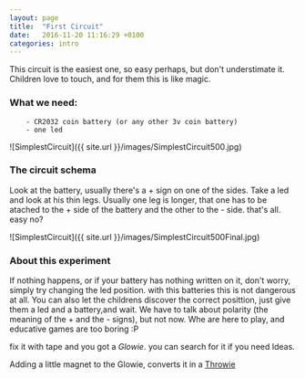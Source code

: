 ```yaml
---
layout: page
title:  "First Circuit"
date:   2016-11-20 11:16:29 +0100
categories: intro 
---
```

This circuit is the easiest one, so easy perhaps, but don't understimate it. Children love to touch, and for them this is like magic. 

### What we need:
      
        - CR2032 coin battery (or any other 3v coin battery)
        - one led 

![SimplestCircuit]({{ site.url }}/images/SimplestCircuit500.jpg)

### The circuit schema

Look at the battery, usually there's a + sign on one of the sides. Take a led and look at his thin legs. Usually one leg is longer, that one has to be atached to the + side of the battery and the other to the - side.
that's all. easy no?

![SimplestCircuit]({{ site.url }}/images/SimplestCircuit500Final.jpg)

### About this experiment

If nothing happens, or if your battery has nothing written on it, don't worry, simply try changing the led position. with this batteries this is not dangerous at all.
You can also let the childrens discover the correct posittion, just give them a led and a battery,and wait.
We have to talk about polarity (the meaning of the + and the - signs), but not now. Whe are here to play, and educative games are too boring :P 

fix it with tape and you got a *Glowie*. you can search for it if you need Ideas.

Adding  a little magnet to the Glowie, converts it in a  [Throwie](https://en.wikipedia.org/wiki/LED_art#LED_throwies)
